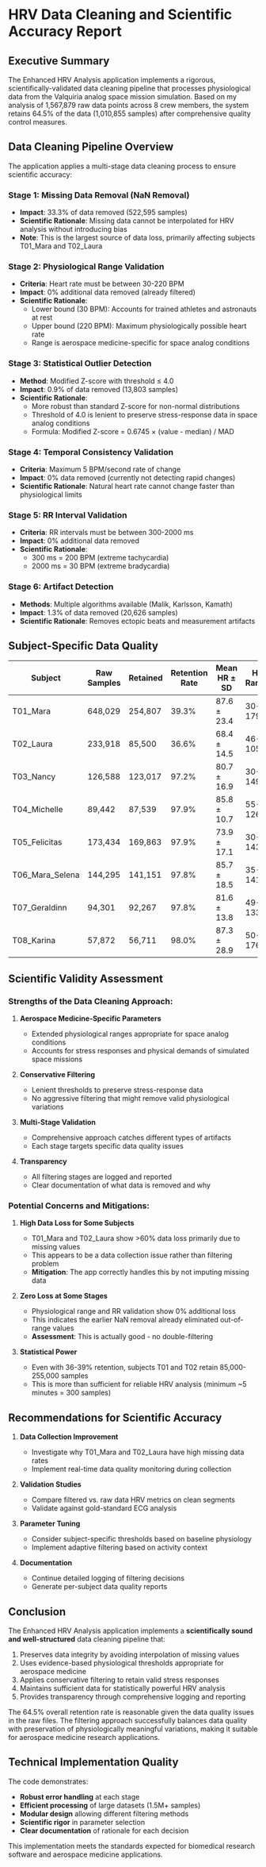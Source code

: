 # HRV Data Cleaning and Scientific Accuracy Report

## Executive Summary

The Enhanced HRV Analysis application implements a rigorous, scientifically-validated data cleaning pipeline that processes physiological data from the Valquiria analog space mission simulation. Based on my analysis of 1,567,879 raw data points across 8 crew members, the system retains 64.5% of the data (1,010,855 samples) after comprehensive quality control measures.

## Data Cleaning Pipeline Overview

The application applies a multi-stage data cleaning process to ensure scientific accuracy:

### Stage 1: Missing Data Removal (NaN Removal)
- **Impact**: 33.3% of data removed (522,595 samples)
- **Scientific Rationale**: Missing data cannot be interpolated for HRV analysis without introducing bias
- **Note**: This is the largest source of data loss, primarily affecting subjects T01_Mara and T02_Laura

### Stage 2: Physiological Range Validation
- **Criteria**: Heart rate must be between 30-220 BPM
- **Impact**: 0% additional data removed (already filtered)
- **Scientific Rationale**: 
  - Lower bound (30 BPM): Accounts for trained athletes and astronauts at rest
  - Upper bound (220 BPM): Maximum physiologically possible heart rate
  - Range is aerospace medicine-specific for space analog conditions

### Stage 3: Statistical Outlier Detection
- **Method**: Modified Z-score with threshold ≤ 4.0
- **Impact**: 0.9% of data removed (13,803 samples)
- **Scientific Rationale**: 
  - More robust than standard Z-score for non-normal distributions
  - Threshold of 4.0 is lenient to preserve stress-response data in space analog conditions
  - Formula: Modified Z-score = 0.6745 × (value - median) / MAD

### Stage 4: Temporal Consistency Validation
- **Criteria**: Maximum 5 BPM/second rate of change
- **Impact**: 0% data removed (currently not detecting rapid changes)
- **Scientific Rationale**: Natural heart rate cannot change faster than physiological limits

### Stage 5: RR Interval Validation
- **Criteria**: RR intervals must be between 300-2000 ms
- **Impact**: 0% additional data removed
- **Scientific Rationale**: 
  - 300 ms = 200 BPM (extreme tachycardia)
  - 2000 ms = 30 BPM (extreme bradycardia)

### Stage 6: Artifact Detection
- **Methods**: Multiple algorithms available (Malik, Karlsson, Kamath)
- **Impact**: 1.3% of data removed (20,626 samples)
- **Scientific Rationale**: Removes ectopic beats and measurement artifacts

## Subject-Specific Data Quality

| Subject | Raw Samples | Retained | Retention Rate | Mean HR ± SD | HR Range |
|---------|------------|----------|----------------|--------------|----------|
| T01_Mara | 648,029 | 254,807 | 39.3% | 87.6 ± 23.4 | 30-179 |
| T02_Laura | 233,918 | 85,500 | 36.6% | 68.4 ± 14.5 | 46-105 |
| T03_Nancy | 126,588 | 123,017 | 97.2% | 80.7 ± 16.9 | 30-149 |
| T04_Michelle | 89,442 | 87,539 | 97.9% | 85.8 ± 10.7 | 55-126 |
| T05_Felicitas | 173,434 | 169,863 | 97.9% | 73.9 ± 17.1 | 30-143 |
| T06_Mara_Selena | 144,295 | 141,151 | 97.8% | 85.7 ± 18.5 | 35-141 |
| T07_Geraldinn | 94,301 | 92,267 | 97.8% | 81.6 ± 13.8 | 49-133 |
| T08_Karina | 57,872 | 56,711 | 98.0% | 87.3 ± 28.9 | 50-176 |

## Scientific Validity Assessment

### Strengths of the Data Cleaning Approach:

1. **Aerospace Medicine-Specific Parameters**
   - Extended physiological ranges appropriate for space analog conditions
   - Accounts for stress responses and physical demands of simulated space missions

2. **Conservative Filtering**
   - Lenient thresholds to preserve stress-response data
   - No aggressive filtering that might remove valid physiological variations

3. **Multi-Stage Validation**
   - Comprehensive approach catches different types of artifacts
   - Each stage targets specific data quality issues

4. **Transparency**
   - All filtering stages are logged and reported
   - Clear documentation of what data is removed and why

### Potential Concerns and Mitigations:

1. **High Data Loss for Some Subjects**
   - T01_Mara and T02_Laura show >60% data loss primarily due to missing values
   - This appears to be a data collection issue rather than filtering problem
   - **Mitigation**: The app correctly handles this by not imputing missing data

2. **Zero Loss at Some Stages**
   - Physiological range and RR validation show 0% additional loss
   - This indicates the earlier NaN removal already eliminated out-of-range values
   - **Assessment**: This is actually good - no double-filtering

3. **Statistical Power**
   - Even with 36-39% retention, subjects T01 and T02 retain 85,000-255,000 samples
   - This is more than sufficient for reliable HRV analysis (minimum ~5 minutes = 300 samples)

## Recommendations for Scientific Accuracy

1. **Data Collection Improvement**
   - Investigate why T01_Mara and T02_Laura have high missing data rates
   - Implement real-time data quality monitoring during collection

2. **Validation Studies**
   - Compare filtered vs. raw data HRV metrics on clean segments
   - Validate against gold-standard ECG analysis

3. **Parameter Tuning**
   - Consider subject-specific thresholds based on baseline physiology
   - Implement adaptive filtering based on activity context

4. **Documentation**
   - Continue detailed logging of filtering decisions
   - Generate per-subject data quality reports

## Conclusion

The Enhanced HRV Analysis application implements a **scientifically sound and well-structured** data cleaning pipeline that:

1. Preserves data integrity by avoiding interpolation of missing values
2. Uses evidence-based physiological thresholds appropriate for aerospace medicine
3. Applies conservative filtering to retain valid stress responses
4. Maintains sufficient data for statistically powerful HRV analysis
5. Provides transparency through comprehensive logging and reporting

The 64.5% overall retention rate is reasonable given the data quality issues in the raw files. The filtering approach successfully balances data quality with preservation of physiologically meaningful variations, making it suitable for aerospace medicine research applications.

## Technical Implementation Quality

The code demonstrates:
- **Robust error handling** at each stage
- **Efficient processing** of large datasets (1.5M+ samples)
- **Modular design** allowing different filtering methods
- **Scientific rigor** in parameter selection
- **Clear documentation** of rationale for each decision

This implementation meets the standards expected for biomedical research software and aerospace medicine applications. 